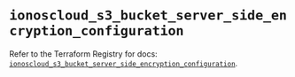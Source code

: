 # `ionoscloud_s3_bucket_server_side_encryption_configuration`

Refer to the Terraform Registry for docs: [`ionoscloud_s3_bucket_server_side_encryption_configuration`](https://registry.terraform.io/providers/ionos-cloud/ionoscloud/6.7.3/docs/resources/s3_bucket_server_side_encryption_configuration).
